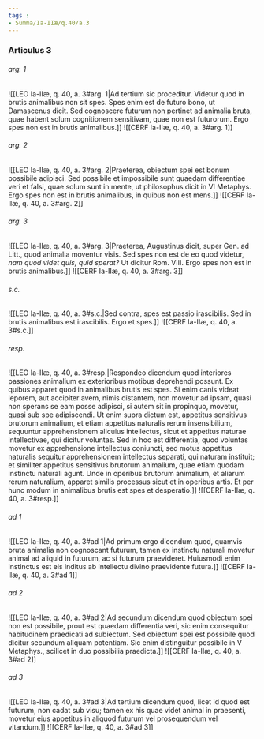 ```yaml
---
tags : 
- Summa/Ia-IIæ/q.40/a.3
---
```


### Articulus 3

###### arg. 1
![[LEO Ia-IIæ, q. 40, a. 3#arg. 1|Ad tertium sic proceditur. Videtur quod in brutis animalibus non sit spes. Spes enim est de futuro bono, ut Damascenus dicit. Sed cognoscere futurum non pertinet ad animalia bruta, quae habent solum cognitionem sensitivam, quae non est futurorum. Ergo spes non est in brutis animalibus.]]
![[CERF Ia-IIæ, q. 40, a. 3#arg. 1]]

###### arg. 2
![[LEO Ia-IIæ, q. 40, a. 3#arg. 2|Praeterea, obiectum spei est bonum possibile adipisci. Sed possibile et impossibile sunt quaedam differentiae veri et falsi, quae solum sunt in mente, ut philosophus dicit in VI Metaphys. Ergo spes non est in brutis animalibus, in quibus non est mens.]]
![[CERF Ia-IIæ, q. 40, a. 3#arg. 2]]

###### arg. 3
![[LEO Ia-IIæ, q. 40, a. 3#arg. 3|Praeterea, Augustinus dicit, super Gen. ad Litt., quod animalia moventur visis. Sed spes non est de eo quod videtur, *nam quod videt quis, quid sperat?* Ut dicitur Rom. VIII. Ergo spes non est in brutis animalibus.]]
![[CERF Ia-IIæ, q. 40, a. 3#arg. 3]]

###### s.c.
![[LEO Ia-IIæ, q. 40, a. 3#s.c.|Sed contra, spes est passio irascibilis. Sed in brutis animalibus est irascibilis. Ergo et spes.]]
![[CERF Ia-IIæ, q. 40, a. 3#s.c.]]

###### resp.
![[LEO Ia-IIæ, q. 40, a. 3#resp.|Respondeo dicendum quod interiores passiones animalium ex exterioribus motibus deprehendi possunt. Ex quibus apparet quod in animalibus brutis est spes. Si enim canis videat leporem, aut accipiter avem, nimis distantem, non movetur ad ipsam, quasi non sperans se eam posse adipisci, si autem sit in propinquo, movetur, quasi sub spe adipiscendi. Ut enim supra dictum est, appetitus sensitivus brutorum animalium, et etiam appetitus naturalis rerum insensibilium, sequuntur apprehensionem alicuius intellectus, sicut et appetitus naturae intellectivae, qui dicitur voluntas. Sed in hoc est differentia, quod voluntas movetur ex apprehensione intellectus coniuncti, sed motus appetitus naturalis sequitur apprehensionem intellectus separati, qui naturam instituit; et similiter appetitus sensitivus brutorum animalium, quae etiam quodam instinctu naturali agunt. Unde in operibus brutorum animalium, et aliarum rerum naturalium, apparet similis processus sicut et in operibus artis. Et per hunc modum in animalibus brutis est spes et desperatio.]]
![[CERF Ia-IIæ, q. 40, a. 3#resp.]]

###### ad 1
![[LEO Ia-IIæ, q. 40, a. 3#ad 1|Ad primum ergo dicendum quod, quamvis bruta animalia non cognoscant futurum, tamen ex instinctu naturali movetur animal ad aliquid in futurum, ac si futurum praevideret. Huiusmodi enim instinctus est eis inditus ab intellectu divino praevidente futura.]]
![[CERF Ia-IIæ, q. 40, a. 3#ad 1]]

###### ad 2
![[LEO Ia-IIæ, q. 40, a. 3#ad 2|Ad secundum dicendum quod obiectum spei non est possibile, prout est quaedam differentia veri, sic enim consequitur habitudinem praedicati ad subiectum. Sed obiectum spei est possibile quod dicitur secundum aliquam potentiam. Sic enim distinguitur possibile in V Metaphys., scilicet in duo possibilia praedicta.]]
![[CERF Ia-IIæ, q. 40, a. 3#ad 2]]

###### ad 3
![[LEO Ia-IIæ, q. 40, a. 3#ad 3|Ad tertium dicendum quod, licet id quod est futurum, non cadat sub visu; tamen ex his quae videt animal in praesenti, movetur eius appetitus in aliquod futurum vel prosequendum vel vitandum.]]
![[CERF Ia-IIæ, q. 40, a. 3#ad 3]]

